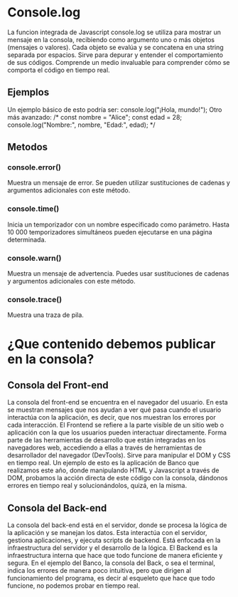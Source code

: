 # Console.log
La funcion integrada de Javascript console.log se utiliza para mostrar un mensaje en la consola, recibiendo como argumento uno o más objetos (mensajes o valores). Cada objeto se evalúa y se concatena en una string separada por espacios. Sirve para depurar y entender el comportamiento de sus códigos. Comprende un medio invaluable para comprender cómo se comporta el código en tiempo real.
## Ejemplos
Un ejemplo básico de esto podría ser: console.log("¡Hola, mundo!");
Otro más avanzado: /* const nombre = "Alice"; 
                   const edad = 28;
                  console.log("Nombre:", nombre, "Edad:", edad); */
## Metodos
### console.error()
Muestra un mensaje de error. Se pueden utilizar sustituciones de cadenas y argumentos adicionales con este método.
### console.time()
Inicia un temporizador con un nombre especificado como parámetro. Hasta 10 000 temporizadores simultáneos pueden ejecutarse en una página determinada.
### console.warn()
Muestra un mensaje de advertencia. Puedes usar sustituciones de cadenas y argumentos adicionales con este método.
### console.trace()
Muestra una traza de pila.

# ¿Que contenido debemos publicar en la consola?  
## Consola del Front-end 
La consola del front-end se encuentra en el navegador del usuario. En esta se muestran mensajes que nos ayudan a ver qué pasa cuando el usuario interactúa con la aplicación, es decir, que nos muestran los errores por cada interacción. El Frontend se refiere a la parte visible de un sitio web o aplicación con la que los usuarios pueden interactuar directamente. Forma parte de las herramientas de desarrollo que están integradas en los navegadores web, accediendo a ellas a través de herramientas de desarrollador del navegador (DevTools). Sirve para manipular el DOM y CSS en tiempo real.
Un ejemplo de esto es la aplicación de Banco que realizamos este año, donde manipulando HTML y Javascript a través de DOM, probamos la acción directa de este código con la consola, dándonos errores en tiempo real y solucionándolos, quizá, en la misma.
## Consola del Back-end
La consola del back-end está en el servidor, donde se procesa la lógica de la aplicación y se manejan los datos. Esta interactúa con el servidor, gestiona aplicaciones, y ejecuta scripts de backend. Está enfocada en la infraestructura del servidor y el desarrollo de la lógica. El Backend es la infraestructura interna que hace que todo funcione de manera eficiente y segura.
En el ejemplo del Banco, la consola del Back, o sea el terminal, indica los errores de manera poco intuitiva, pero que dirigen al funcionamiento del programa, es decir al esqueleto que hace que todo funcione, no podemos probar en tiempo real.

